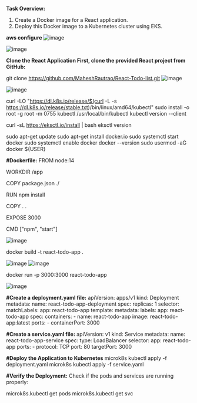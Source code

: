 **Task Overview:**
1. Create a Docker image for a React application.
2. Deploy this Docker image to a Kubernetes cluster using EKS.





**aws configure**
![image](https://github.com/user-attachments/assets/f2443534-cd27-4fdd-bd79-8984e7552aee)

![image](https://github.com/user-attachments/assets/d8916d75-2775-4d2c-a870-e7add6d894d0)

**Clone the React Application
First, clone the provided React project from GitHub:**

git clone https://github.com/MaheshRautrao/React-Todo-list.git
![image](https://github.com/user-attachments/assets/af8d5379-fc9c-4f53-bbdf-caaa1551199e)

![image](https://github.com/user-attachments/assets/2da868e1-2093-4e6f-ad5f-9c20f6411f49)




curl -LO "https://dl.k8s.io/release/$(curl -L -s https://dl.k8s.io/release/stable.txt)/bin/linux/amd64/kubectl"
sudo install -o root -g root -m 0755 kubectl /usr/local/bin/kubectl
kubectl version --client

curl -sL https://eksctl.io/install | bash
eksctl version

sudo apt-get update
sudo apt-get install docker.io
sudo systemctl start docker
sudo systemctl enable docker
docker --version
sudo usermod -aG docker ${USER}

**#Dockerfile:**
FROM node:14

WORKDIR /app

COPY package.json ./

RUN npm install

COPY . .

EXPOSE 3000

CMD ["npm", "start"]

![image](https://github.com/user-attachments/assets/4d55b6ca-0619-476e-9e12-0215b1ac0871)

docker build -t react-todo-app .

![image](https://github.com/user-attachments/assets/c19abc16-dd5a-4b34-8d9a-dd90b1b74690)
![image](https://github.com/user-attachments/assets/a9e37d2d-5bf9-49f9-b05e-5d8d47da0a50)

docker run -p 3000:3000 react-todo-app

![image](https://github.com/user-attachments/assets/1b1e5f65-652a-4343-a8cd-16cfd5fa3963)


**#Create a deployment.yaml file:**
apiVersion: apps/v1
kind: Deployment
metadata:
  name: react-todo-app-deployment
spec:
  replicas: 1
  selector:
    matchLabels:
      app: react-todo-app
  template:
    metadata:
      labels:
        app: react-todo-app
    spec:
      containers:
      - name: react-todo-app
        image: react-todo-app:latest
        ports:
        - containerPort: 3000


**#Create a service.yaml file:**
apiVersion: v1
kind: Service
metadata:
  name: react-todo-app-service
spec:
  type: LoadBalancer
  selector:
    app: react-todo-app
  ports:
    - protocol: TCP
      port: 80
      targetPort: 3000


**#Deploy the Application to Kubernetes**
microk8s kubectl apply -f deployment.yaml
microk8s kubectl apply -f service.yaml


**#Verify the Deployment:**
Check if the pods and services are running properly:


microk8s.kubectl get pods
microk8s.kubectl get svc




